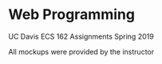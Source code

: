 # Web Programming
UC Davis ECS 162 Assignments Spring 2019

All mockups were provided by the instructor
